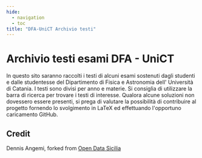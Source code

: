 ```yaml
---
hide:
  - navigation
  - toc
title: "DFA-UniCT Archivio testi"
---
```


# Archivio testi esami DFA - UniCT

In questo sito saranno raccolti i testi di alcuni esami sostenuti dagli studenti e dalle studentesse del Dipartimento di Fisica e Astronomia dell' Università di Catania. I testi sono divisi per anno e materie. Si consiglia di utilizzare la barra di ricerca per trovare i testi di interesse. Qualora alcune soluzioni non dovessero essere presenti, si prega di valutare la possibilità di contribuire al progetto fornendo lo svolgimento in LaTeX ed effettuando l'opportuno caricamento GitHub.

## Credit
Dennis Angemi, forked from [Open Data Sicilia](https://github.com/opendatasicilia/ods-mkdocs-material) 
